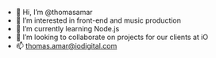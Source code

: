 - 👋 Hi, I’m @thomasamar
- 👀 I’m interested in front-end and music production
- 🌱 I’m currently learning Node.js
- 💞️ I’m looking to collaborate on projects for our clients at iO
- 📫 thomas.amar@iodigital.com

<!---
thomasamar/thomasamar is a ✨ special ✨ repository because its `README.md` (this file) appears on your GitHub profile.
You can click the Preview link to take a look at your changes.
--->
